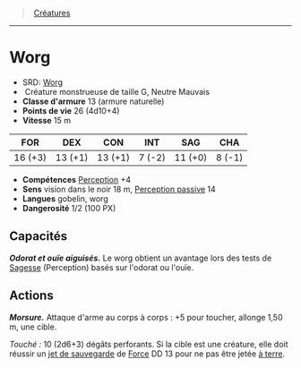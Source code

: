 ﻿---
!MonsterHD
Type: Créature monstrueuse
Size: G
Alignment: Neutre Mauvais
ArmorClass: 13 (armure naturelle)
HitPoints: 26 (4d10+4)
Speed: 15 m
Strength: 16 (+3)
Dexterity: 13 (+1)
Constitution: 13 (+1)
Intelligence: ' 7 (-2)'
Wisdom: 11 (+0)
Charisma: ' 8 (-1)'
Skills: '[Perception](hd_abilities_wisdom_perception.md) +4'
Senses: vision dans le noir 18 m, [Perception passive](hd_abilities_dexterity_perception_passive.md) 14
Languages: gobelin, worg
Challenge: 1/2 (100 PX)
Id: monsters_hd.md#worg
ParentLink: monsters_hd.md#créatures
Name: Worg
ParentName: Créatures
NameLevel: 1
AltName: '[Worg](srd_monsters_worg.md)'
Attributes: {}
---
> [Créatures](hd_monsters.md)

---

# Worg

- SRD: [Worg](srd_monsters_worg.md)
-  Créature monstrueuse de taille G, Neutre Mauvais
- **Classe d'armure** 13 (armure naturelle)
- **Points de vie** 26 (4d10+4)
- **Vitesse** 15 m

|FOR|DEX|CON|INT|SAG|CHA|
|---|---|---|---|---|---|
|16 (+3)|13 (+1)|13 (+1)| 7 (-2)|11 (+0)| 8 (-1)|

- **Compétences** [Perception](hd_abilities_wisdom_perception.md) +4
- **Sens** vision dans le noir 18 m, [Perception passive](hd_abilities_dexterity_perception_passive.md) 14
- **Langues** gobelin, worg
- **Dangerosité** 1/2 (100 PX)

## Capacités

**_Odorat et ouïe aiguisés._** Le worg obtient un avantage lors des tests de [Sagesse](hd_abilities_wisdom.md) (Perception) basés sur l'odorat ou l'ouïe.

## Actions

**_Morsure._** Attaque d'arme au corps à corps : +5 pour toucher, allonge 1,50 m, une cible.

_Touché :_ 10 (2d6+3) dégâts perforants. Si la cible est une créature, elle doit réussir un [jet de sauvegarde](hd_abilities_jets_de_sauvegarde.md) de [Force](hd_abilities_strength.md) DD 13 pour ne pas être jetée [à terre](hd_conditions_a_terre.md).

